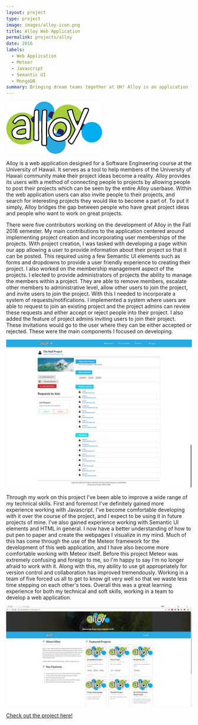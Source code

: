 ```yaml
---
layout: project
type: project
image: images/alloy-icon.png
title: Alloy Web Application
permalink: projects/alloy
date: 2016
labels:
  - Web Application
  - Meteor
  - Javascript
  - Semantic UI
  - MongoDB
summary: Bringing dream teams together at UH! Alloy is an application for matching the right people to the right projects.
---
```


<img class="ui medium right floated rounded image" src="../images/alloy-wordmark.png">

Alloy is a web application designed for a Software Engineering course at the University of Hawaii. It serves as a tool to help members of the University of Hawaii community make their project ideas become a reality. Alloy provides its users with a method of connecting people to projects by allowing people to post their projects which can be seen by the entire Alloy userbase. Within the web application users can also invite people to their projects, and search for interesting projects they would like to become a part of. To put it simply, Alloy bridges the gap between people who have great project ideas and people who want to work on great projects.

There were five contributors working on the development of Alloy in the Fall 2016 semester. My main contributions to the application centered around implementing project creation and incorporating user memberships of the projects. With project creation, I was tasked with developing a page within our app allowing a user to provide information about their project so that it can be posted. This required using a few Semantic UI elements such as forms and dropdowns to provide a user friendly experience to creating their project. I also worked on the membership management aspect of the projects. I elected to provide administrators of projects the ability to manage the members within a project. They are able to remove members, escalate other members to administrative level, allow other users to join the project, and invite users to join the project. With this I needed to incorporate a system of requests/notifications. I implemented a system where users are able to request to join an existing project and the project admins can review these requests and either accept or reject people into their project. I also added the feature of project admins inviting users to join their project. These invitations would go to the user where they can be either accepted or rejected. These were the main components I focused on developing.

<img class="ui fluid image" src="../images/profject-profile-final.png">

Through my work on this project I've been able to improve a wide range of my technical skills. First and foremost I've definitely gained more experience working with Javascript. I've become comfortable developing with it over the course of the project, and I expect to be using it in future projects of mine. I've also gained experience working with Semantic UI elements and HTML in general. I now have a better understanding of how to put pen to paper and create the webpages I visualize in my mind. Much of this has come through the use of the Meteor framework for the development of this web application, and I have also become more comfortable working with Meteor itself. Before this project Meteor was extremely confusing and foreign to me, so I'm happy to say I'm no longer afraid to work with it. Along with this, my ability to use git appropriately for version control and collaboration has improved tremendously. Working in a team of five forced us all to get to know git very well so that we waste less time stepping on each other's toes. Overall this was a great learning experience for both my technical and soft skills, working in a team to develop a web application.

<img class="ui fluid image" src="../images/logged-out-home.png">

[Check out the project here!](https://alloyteams.github.io/)
